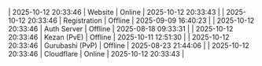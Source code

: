 | 2025-10-12 20:33:46 | Website | Online | 2025-10-12 20:33:43 |
| 2025-10-12 20:33:46 | Registration | Offline | 2025-09-09 16:40:23 |
| 2025-10-12 20:33:46 | Auth Server | Offline | 2025-08-18 09:33:31 |
| 2025-10-12 20:33:46 | Kezan (PvE) | Offline | 2025-10-11 12:51:30 |
| 2025-10-12 20:33:46 | Gurubashi (PvP) | Offline | 2025-08-23 21:44:06 |
| 2025-10-12 20:33:46 | Cloudflare | Online | 2025-10-12 20:33:43 |
